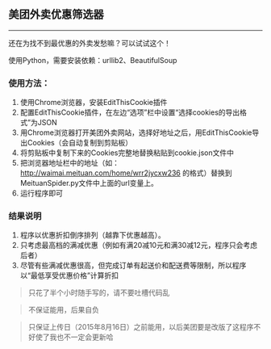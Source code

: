 ## 美团外卖优惠筛选器
---
还在为找不到最优惠的外卖发愁嘛？可以试试这个！

使用Python，需要安装依赖：urllib2、BeautifulSoup

### 使用方法：

1. 使用Chrome浏览器，安装EditThisCookie插件
2. 配置EditThisCookie插件，在左边“选项”栏中设置“选择cookies的导出格式”为JSON
3. 用Chrome浏览器打开美团外卖网站，选择好地址之后，用EditThisCookie导出Cookies（会自动复制到剪贴板）
4. 将剪贴板中复制下来的Cookies完整地替换粘贴到cookie.json文件中
5. 把浏览器地址栏中的地址（如：http://waimai.meituan.com/home/wrr2jycxw236 的格式）替换到MeituanSpider.py文件中上面的url变量上。
6. 运行程序即可

### 结果说明

1. 程序以优惠折扣倒序排列（越靠下优惠越高）。
2. 只考虑最高档的满减优惠（例如有满20减10元和满30减12元，程序只会考虑后者）
3. 尽管有些满减优惠很高，但完成订单有起送价和配送费等限制，所以程序以“最低享受优惠价格”计算折扣


> 只花了半个小时随手写的，请不要吐槽代码乱 

> 不保证能用，后果自负

> 只保证上传日（2015年8月16日）之前能用，以后美团要是改版了这程序不好使了我也不一定会更新哈
